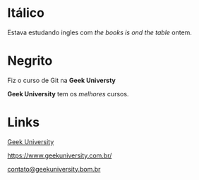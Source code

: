 # Itálico

Estava estudando ingles com _the books is ond the table_ ontem.

# Negrito

Fiz o curso de Git na **Geek Universty**

__Geek University__ tem os *melhores* cursos.

# Links


[Geek University](https://www.geekuniversity.com.br/ "Web Site da Geek University")

<https://www.geekuniversity.com.br/>

<contato@geekuniversity.bom.br>